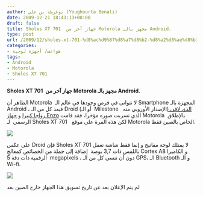 ```yaml
---
author: يوغرطة بن علي (Youghourta Benali)
date: 2009-12-21 18:43:13+00:00
draft: false
title: Sholes XT 701  جهاز آخر من Motorola مجهز بالـ Android.
type: post
url: /2009/12/sholes-xt-701-%d8%ac%d9%87%d8%a7%d8%b2-%d8%a2%d8%ae%d8%b1-%d9%85%d9%86-motorola-%d9%85%d8%ac%d9%87%d8%b2-%d8%a8%d8%a7%d9%84%d9%80-android/
categories:
- هواتف/ أجهزة لوحية
tags:
- Android
- Motorola
- Sholes XT 701
---
```


**Sholes XT 701  جهاز آخر من Motorola مجهز بالـ Android.**


الظاهر أن Motorola  لا تتوانى في فرض وجودها في عالم الـ Smartphone المجهزة بالـ Android ، فبعد كل من الـ Droid (أو الـ  Milestone   الإصدار الأوروبي منه[) الذي لاقى رواجا كبيرا](../../../../../2009/11/motorola-%d8%aa%d8%a8%d9%8a%d8%b9-%d8%a3%d9%83%d8%ab%d8%b1-%d9%85%d9%86-%d8%b1%d8%a8%d8%b9-%d9%85%d9%84%d9%8a%d9%88%d9%86-%d8%ac%d9%87%d8%a7%d8%b2-droid-%d8%a7%d9%84%d9%85%d8%ac%d9%87%d8%b2-%d8%a8/) و [جهاز Enzo](../../../../../2009/12/motorola-%d8%aa%d8%ad%d8%b6%d8%b1-enzo-%d8%ab%d8%a7%d9%86%d9%8a-%d8%ac%d9%87%d8%a7%d8%b2-%d9%84%d9%87%d8%a7-%d9%85%d8%ac%d9%87%d8%b2-%d8%a8%d9%86%d8%b8%d8%a7%d9%85-android/) الذي تسربت صوره مؤخرا، فقد قامت Motorola  بالإطلاق الرسمي  لـ Sholes XT 701   لكن هذه المرة على موقع Motorola الخاص بالصين فقط.

![](https://www.it-scoop.com/wp-content/uploads/2009/12/Sholes-XT-701_1.png)


على عكس Droid فإن Sholes XT 701 لا يمتلك لوحة مفاتيح و إنما فقط شاشة تعمل باللمس ذات 3,7 بوصة  إضافة إلى جملة من الخصائص كمعالج Cortex A8 و الكاميرا الرقمية ذات دقة 5  megapixels ، دون أن ننسى كل من الـ GPS، الـ Bluetooth و الـ Wi-fi.

![](https://www.it-scoop.com/wp-content/uploads/2009/12/Sholes-XT-701_2.png)


لم يتم الإعلان بعد عن تاريخ تسويق هذا الجهاز خارج الصين بعد
